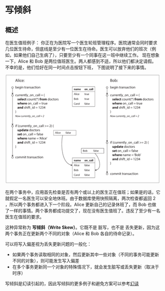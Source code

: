 # 写倾斜

## 概述

在医生值班例子： 你正在为医院写一个医生轮班管理程序。医院通常会同时要求几位医生待命，但底线是至少有一位医生在待命。医生可以放弃他们的班次（例如，如果他们自己生病了），只要至少有一个同事在这一班中继续工作。
现在想象一下，Alice 和 Bob 是两位值班医生。两人都感到不适，所以他们都决定请假。不幸的是，他们恰好在同一时间点击按钮下班， 下图说明了接下来的事情。

![alt text](img/image-11.png)

在两个事务中，应用首先检查是否有两个或以上的医生正在值班；如果是的话，它就假定一名医生可以安全地休班。由于数据库使用快照隔离，两次检查都返回 2 ，所以两个事务都进入下一个阶段。Alice 更新自己的记录休班了，而 Bob 也做了一样的事情。两个事务都成功提交了，现在没有医生值班了。违反了至少有一名医生在值班的要求。

这种异常称为 **写倾斜（Write Skew）**。它既不是 脏写，也不是 丢失更新，因为这两个事务正在更新两个不同的对象（Alice 和 Bob 各自的待命记录）。

可以将写入偏差视为丢失更新问题的一般化：

- 如果两个事务读取相同的对象，然后更新其中一些对象（不同的事务可能更新不同的对象），则可能发生写入偏差
- 在多个事务更新同一个对象的特殊情况下，就会发生脏写或丢失更新（取决于时序）

写倾斜是幻读引起的，因此写倾斜的更多例子和避免方案可以参考[幻读](project:./a5-幻读.md)

